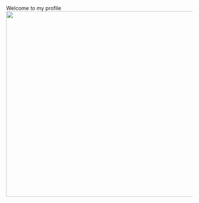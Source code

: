 <div aling = "center"> Welcome to my profile </div>

<image src="https://pa1.narvii.com/7794/54a8389882cf92efbe3d01e62600156672f78cb0r1-511-200_hq.gif" width="950" height="500">
